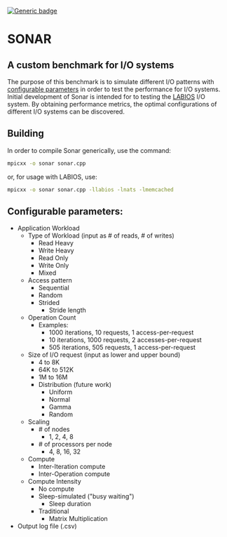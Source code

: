 [![Generic badge](https://img.shields.io/badge/Stage-Development-blue.svg)](https://shields.io/)

# SONAR

## A custom benchmark for I/O systems

The purpose of this benchmark is to simulate different I/O patterns with
[configurable parameters](#configurable-parameters) in order to test
the performance for I/O systems. Initial development of Sonar is intended for
to testing the [LABIOS](https://dl.acm.org/doi/abs/10.1145/3307681.3325405)
I/O system. By obtaining performance metrics, the optimal configurations of
different I/O systems can be discovered.

## Building
In order to compile Sonar generically, use the command:
```bash
mpicxx -o sonar sonar.cpp
```
or, for usage with LABIOS, use:
```bash
mpicxx -o sonar sonar.cpp -llabios -lnats -lmemcached
```

## Configurable parameters:
- Application Workload
  - Type of Workload (input as # of reads, # of writes)
    - Read Heavy
    - Write Heavy
    - Read Only
    - Write Only
    - Mixed
  - Access pattern
    - Sequential
    - Random
    - Strided
      - Stride length
  - Operation Count
    - Examples:
      - 1000 iterations, 10 requests, 1 access-per-request
      - 10 iterations, 1000 requests, 2 accesses-per-request
      - 505 iterations, 505 requests, 1 access-per-request
  - Size of I/O request (input as lower and upper bound)
    - 4 to 8K
    - 64K to 512K
    - 1M to 16M
    - Distribution (future work)
      - Uniform
      - Normal
      - Gamma
      - Random
  - Scaling
    - \# of nodes
      - 1, 2, 4, 8
    - \# of processors per node
      - 4, 8, 16, 32
  - Compute
    - Inter-Iteration compute
    - Inter-Operation compute
  - Compute Intensity
    - No compute
    - Sleep-simulated ("busy waiting")
      - Sleep duration
    - Traditional
      - Matrix Multiplication
- Output log file (.csv)
